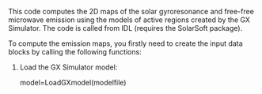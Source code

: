 This code computes the 2D maps of the solar gyroresonance and free-free microwave emission using the models of active regions created by the GX Simulator. The code is called from IDL (requires the SolarSoft package).

To compute the emission maps, you firstly need to create the input data blocks by calling the following functions:

1. Load the GX Simulator model:

   model=LoadGXmodel(modelfile)
